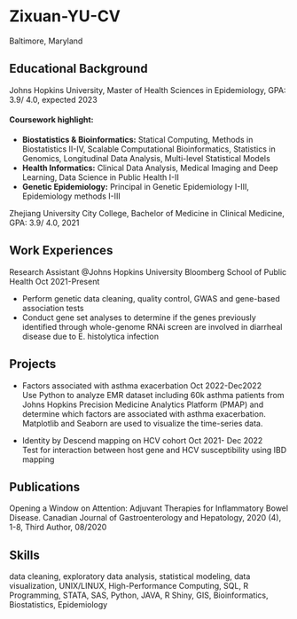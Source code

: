 # Zixuan-YU-CV
Baltimore, Maryland

## Educational Background  
Johns Hopkins University, Master of Health Sciences in Epidemiology, GPA: 3.9/ 4.0, expected 2023  
#### Coursework highlight:   
- **Biostatistics & Bioinformatics:** Statical Computing, Methods in Biostatistics II-IV, Scalable Computational Bioinformatics, Statistics in Genomics, Longitudinal Data Analysis, Multi-level Statistical Models
- **Health Informatics:** Clinical Data Analysis, Medical Imaging and Deep Learning, Data Science in Public Health I-II
- **Genetic Epidemiology:** Principal in Genetic Epidemiology I-III, Epidemiology methods I-III


Zhejiang University City College, Bachelor of Medicine in Clinical Medicine, GPA: 3.9/ 4.0, 2021  


## Work Experiences
Research Assistant @Johns Hopkins University Bloomberg School of Public Health                 Oct 2021-Present
- Perform genetic data cleaning, quality control, GWAS and gene-based association tests
- Conduct gene set analyses to determine if the genes previously identified through whole-genome RNAi screen are involved in diarrheal disease due to E. histolytica infection 

## Projects
- Factors associated with asthma exacerbation                             Oct 2022-Dec2022  
Use Python to analyze EMR dataset including 60k asthma patients from Johns Hopkins Precision Medicine Analytics Platform (PMAP) and determine which factors are associated with asthma exacerbation. Matplotlib and Seaborn are used to visualize the time-series data.   

- Identity by Descend mapping on HCV cohort                            Oct 2021- Dec 2022  
Test for interaction between host gene and HCV susceptibility using IBD mapping 


## Publications
Opening a Window on Attention: Adjuvant Therapies for Inflammatory Bowel Disease. Canadian Journal of Gastroenterology and Hepatology, 2020 (4), 1-8, Third Author, 08/2020 
## Skills
data cleaning, exploratory data analysis, statistical modeling, data visualization, UNIX/LINUX, High-Performance Computing, SQL, R Programming, STATA, SAS, Python, JAVA, R Shiny, GIS, Bioinformatics, Biostatistics, Epidemiology


